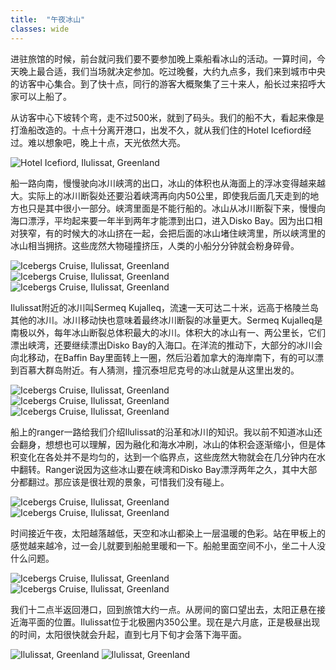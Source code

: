 ```yaml
---
title:  "午夜冰山"
classes: wide
---
```


进驻旅馆的时候，前台就问我们要不要参加晚上乘船看冰山的活动。一算时间，今天晚上最合适，我们当场就决定参加。吃过晚餐，大约九点多，我们来到城市中央的访客中心集合。到了快十点，同行的游客大概聚集了三十来人，船长过来招呼大家可以上船了。

从访客中心下坡转个弯，走不过500米，就到了码头。我们的船不大，看起来像是打渔船改造的。十点十分离开港口，出发不久，就从我们住的Hotel Icefiord经过。难以想象吧，晚上十点，天光依然大亮。

![Hotel Icefiord, Ilulissat, Greenland](https://ik.imagekit.io/wavelet/2019-Greenland/tr:n-blogs_w/_90A1637.jpg)

船一路向南，慢慢驶向冰川峡湾的出口，冰山的体积也从海面上的浮冰变得越来越大。实际上的冰川断裂处还要沿着峡湾再向内50公里，即使我后面几天走到的地方也只是其中很小一部分。峡湾里面是不能行船的。冰山从冰川断裂下来，慢慢向海口漂浮，平均起来要一年半到两年才能漂到出口，进入Disko Bay。因为出口相对狭窄，有的时候大的冰山挤在一起，会把后面的冰山堵住峡湾里，所以峡湾里的冰山相当拥挤。这些庞然大物碰撞挤压，人类的小船分分钟就会粉身碎骨。

![Icebergs Cruise, Ilulissat, Greenland](https://ik.imagekit.io/wavelet/2019-Greenland/tr:n-blogs_w/_MG_0680.jpg)
![Icebergs Cruise, Ilulissat, Greenland](https://ik.imagekit.io/wavelet/2019-Greenland/tr:n-blogs_w/_MG_0691.jpg)
![Icebergs Cruise, Ilulissat, Greenland](https://ik.imagekit.io/wavelet/2019-Greenland/tr:n-blogs_w/_MG_0702.jpg)

Ilulissat附近的冰川叫Sermeq Kujalleq，流速一天可达二十米，远高于格陵兰岛其他的冰川。冰川移动快也意味着最终冰川断裂的冰量更大。Sermeq Kujalleq是南极以外，每年冰山断裂总体积最大的冰川。体积大的冰山有一、两公里长，它们漂出峡湾，还要继续漂出Disko Bay的入海口。在洋流的推动下，大部分的冰川会向北移动，在Baffin Bay里面转上一圈，然后沿着加拿大的海岸南下，有的可以漂到百慕大群岛附近。有人猜测，撞沉泰坦尼克号的冰山就是从这里出发的。

![Icebergs Cruise, Ilulissat, Greenland](https://ik.imagekit.io/wavelet/2019-Greenland/tr:n-blogs_w/_90A1675.jpg)
![Icebergs Cruise, Ilulissat, Greenland](https://ik.imagekit.io/wavelet/2019-Greenland/tr:n-blogs_w/_90A1678.jpg)
![Icebergs Cruise, Ilulissat, Greenland](https://ik.imagekit.io/wavelet/2019-Greenland/tr:n-blogs_w/_90A1666.jpg)

船上的ranger一路给我们介绍Ilulissat的沿革和冰川的知识。我以前不知道冰山还会翻身，想想也可以理解，因为融化和海水冲刷，冰山的体积会逐渐缩小，但是体积变化在各处并不是均匀的，达到一个临界点，这些庞然大物就会在几分钟内在水中翻转。Ranger说因为这些冰山要在峡湾和Disko Bay漂浮两年之久，其中大部分都翻过。那应该是很壮观的景象，可惜我们没有碰上。

![Icebergs Cruise, Ilulissat, Greenland](https://ik.imagekit.io/wavelet/2019-Greenland/tr:n-blogs_w/_90A1737.jpg)
![Icebergs Cruise, Ilulissat, Greenland](https://ik.imagekit.io/wavelet/2019-Greenland/tr:n-blogs_w/_90A1744.jpg)

时间接近午夜，太阳越落越低，天空和冰山都染上一层温暖的色彩。站在甲板上的感觉越来越冷，过一会儿就要到船舱里暖和一下。船舱里面空间不小，坐二十人没什么问题。

![Icebergs Cruise, Ilulissat, Greenland](https://ik.imagekit.io/wavelet/2019-Greenland/tr:n-blogs_w/_90A1716-Edit.jpg)
![Icebergs Cruise, Ilulissat, Greenland](https://ik.imagekit.io/wavelet/2019-Greenland/tr:n-blogs_w/_MG_0696.jpg)

我们十二点半返回港口，回到旅馆大约一点。从房间的窗口望出去，太阳正悬在接近海平面的位置。Ilulissat位于北极圈内350公里。现在是六月底，正是极昼出现的时间，太阳很快就会升起，直到七月下旬才会落下海平面。

![Ilulissat, Greenland](https://ik.imagekit.io/wavelet/2019-Greenland/tr:n-blogs_w/_MG_0781.jpg)
![Ilulissat, Greenland](https://ik.imagekit.io/wavelet/2019-Greenland/tr:n-blogs_w/PANO_20190629_005812.jpg)